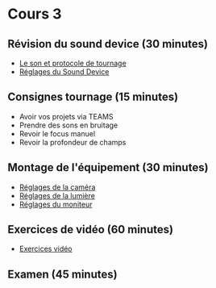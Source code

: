 # Cours 3

## Révision du sound device (30 minutes)
* [Le son et protocole de tournage](https://cmontmorency365-my.sharepoint.com/:p:/g/personal/flpilote_cmontmorency_qc_ca/Ef03A9FT-YdOiXknjJVdRkQBlzZ3r3HL9orQbhAi1inuQg?e=Mdbw1f)  
* [Réglages du Sound Device](./references/Sound_device.md)

## Consignes tournage (15 minutes)
* Avoir vos projets via TEAMS
* Prendre des sons en bruitage
* Revoir le focus manuel
* Revoir la profondeur de champs

## Montage de l'équipement (30 minutes)
* [Réglages de la caméra](./references/Caméra.md)
* [Réglages de la lumière](./references/Lumière.md)
* [Réglages du moniteur](./references/Moniteur.md)


## Exercices de vidéo (60 minutes)
*  [Exercices vidéo ](https://cmontmorency365-my.sharepoint.com/:p:/g/personal/flpilote_cmontmorency_qc_ca/EU6f2e3ScKBOg3Nekice69EB0a_KK-Ix4qf0iRW7HZ5eNg?e=8YQcoi)


## Examen (45 minutes)
